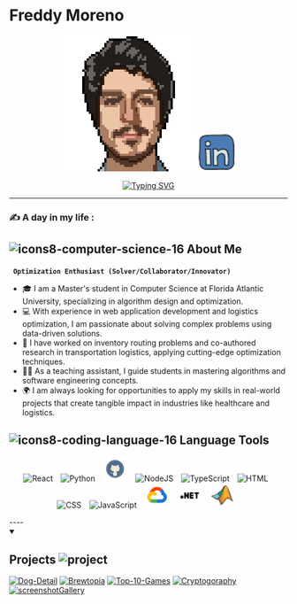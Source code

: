 # **Freddy Moreno**  

<p align="center">
  <a href="https://github.com/ep626">
    <img alt="Freddy Moreno" src="./images/Pixel profile.png"
      <a href="https://www.linkedin.com/in/freddmoreno1999/"><img width="70px" alt="LinkedIn" title="LinkedIn" src="./images/icons8-linkedin-48.png"/></a>
  </a>
</p>

<p align="center">
  <a href="https://git.io/typing-svg">
  <img src="https://readme-typing-svg.demolab.com?font=Fira+Code&pause=1000&color=055BB8FF&center=true&random=true&width=435&weight=600&size=23&lines=Graduate+Student;Optimization+Software+Developer" alt="Typing SVG" /></a>
</p>


<!-- Social icons section -->
<p align="center">
  
</p>

---
### :writing_hand: A day in my life :

## ![icons8-computer-science-16](https://github.com/user-attachments/assets/e11ffe0b-9e57-4c8b-9f2d-d6c99928937c) About Me


**` Optimization Enthusiast (Solver/Collaborator/Innovator)`**

- 🎓 I am a Master's student in Computer Science at Florida Atlantic University, specializing in algorithm design and optimization.
- 💻 With experience in web application development and logistics optimization, I am passionate about solving complex problems using data-driven solutions.
- 🚚 I have worked on inventory routing problems and co-authored research in transportation logistics, applying cutting-edge optimization techniques.
- 👨‍🏫 As a teaching assistant, I guide students in mastering algorithms and software engineering concepts.
- 🌍 I am always looking for opportunities to apply my skills in real-world projects that create tangible impact in industries like healthcare and logistics.


## ![icons8-coding-language-16](https://github.com/user-attachments/assets/66ccb46a-eb8e-4877-94d5-65f2921f87e0) Language Tools 

<p align="center">
  <img alt="React" width="45px" style="padding-right:10px;" src="https://media0.giphy.com/media/v1.Y2lkPTc5MGI3NjExNmtmcm9sdnZ6OTNvemg2ZHJhNDAyMnpiZmdrOWhvMnNxNm1wcWQ1eCZlcD12MV9pbnRlcm5hbF9naWZfYnlfaWQmY3Q9cw/RJzm826vu7WbJvBtxX/giphy.gif" />
  <img alt="Python" width="45px" style="padding-right:10px;" src="https://cdn.jsdelivr.net/gh/devicons/devicon/icons/python/python-plain.svg" />
  <img alt="Github" width="45px" style="padding-right:10px;" src="./images/icons8-github-100.png" />
 
  <img alt="NodeJS" width="45px" style="padding-right:10px;" src="https://cdn.jsdelivr.net/gh/devicons/devicon/icons/nodejs/nodejs-original.svg" />


  <img alt="TypeScript" width="45px" style="padding-right:10px;" src="https://cdn.jsdelivr.net/gh/devicons/devicon/icons/typescript/typescript-plain.svg" />
  <img alt="HTML" width="45px" style="padding-right:10px;" src="https://cdn.jsdelivr.net/gh/devicons/devicon/icons/html5/html5-plain.svg" />
  <img alt="CSS" width="45px" style="padding-right:10px;" src="https://cdn.jsdelivr.net/gh/devicons/devicon/icons/css3/css3-plain.svg" />
  <img alt="JavaScript" width="45px" style="padding-right:10px;" src="https://cdn.jsdelivr.net/gh/devicons/devicon/icons/javascript/javascript-plain.svg" />
  <img alt="GoogleCloud" width="45px" style="padding-right:10px;" src="./images/icons8-google-cloud-48.png" />
  <img alt="Net" width="45px" style="padding-right:10px;" src="./images/icons8-net-32.png" />
  <img alt="Matlab" width="45px" style="padding-right:10px;" src="./images/icons8-matlab-100.png" />
  
</p>
----
<details open>
  <summary><h2>Projects
  <img alt="project" width="30px" style="padding-right:10px;" src="./images/idea.png">
  </h2>
  </summary>
  <p align="left">
    <a href="https://github.com/ep626/Dog-Detail">
    <img width="278" src="https://github-readme-stats.vercel.app/api/pin/?username=ep626&repo=Dog-Detail&theme=react&bg_color=1F222E&title_color=3DF78C&hide_border=true&icon_color=F8D866&show_icons=false" alt="Dog-Detail"></a>
    <a href="https://github.com/ep626/Brewtopia">
    <img width="278" src="https://github-readme-stats.vercel.app/api/pin/?username=ep626&repo=Brewtopia&theme=react&bg_color=1F222E&title_color=3DF78C&hide_border=true&icon_color=F8D866&show_icons=false" alt="Brewtopia"></a>
    <a href="https://github.com/ep626/Top-10-Games">
    <img width="278" src="https://github-readme-stats.vercel.app/api/pin/?username=ep626&repo=Top-10-Games&theme=react&bg_color=1F222E&title_color=3DF78C&hide_border=true&icon_color=F8D866&show_icons=false" alt="Top-10-Games"></a>
    <a href="https://github.com/ep626/Cryptogoraphy">
    <img width="278" src="https://github-readme-stats.vercel.app/api/pin/?username=ep626&repo=Cryptogoraphy&theme=react&bg_color=1F222E&title_color=3DF78C&hide_border=true&icon_color=F8D866&show_icons=false"alt="Cryptogoraphy"></a>
    <a href="https://github.com/ep626/screenshotGallery">
    <img width="278" src="https://github-readme-stats.vercel.app/api/pin/?username=ep626&repo=screenshotGallery&theme=react&bg_color=1F222E&title_color=3DF78C&hide_border=true&icon_color=F8D866&show_icons=false"alt="screenshotGallery"></a>
  </p>
</details>


